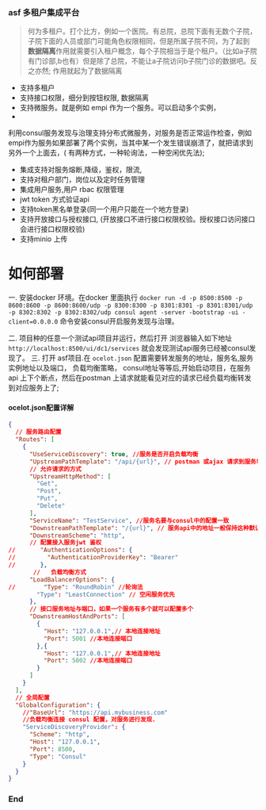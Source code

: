 ### asf 多租户集成平台

> 何为多租户。打个比方，例如一个医院。有总院，总院下面有无数个子院，子院下面的人员或部门可能角色权限相同，但是所属子院不同，为了起到
**数据隔离**作用就需要引入租户概念，每个子院相当于是个租户。（比如a子院有门诊部,b也有）但是除了总院，不能让a子院访问b子院门诊的数据吧。反之亦然;
> 作用就起为了数据隔离

- 支持多租户
- 支持接口权限，细分到按钮权限, 数据隔离
- 支持微服务。就是例如 empi 作为一个服务。可以启动多个实例，
-

利用consul服务发现与治理支持分布式微服务，对服务是否正常运作检查，例如empi作为服务如果部署了两个实例，当其中某一个发生错误崩溃了，就把请求到另外一个上面去，(
有两种方式，一种轮询法，一种空闲优先法);

- 集成支持对服务熔断,降级，鉴权，限流,
- 支持对租户部门，岗位以及定时任务管理
- 集成用户服务,用户 rbac 权限管理
- jwt token 方式验证api
- 支持token黑名单登录(同一个用户只能在一个地方登录)
- 支持开放接口与授权接口, (开放接口不进行接口权限校验。授权接口访问接口会进行接口权限校验)
- 支持minio 上传

# 如何部署

一. 安装docker 环境。在docker 里面执行
`docker run -d -p 8500:8500 -p 8600:8600 -p 8600:8600/udp -p 8300:8300 -p 8301:8301 -p 8301:8301/udp -p 8302:8302 -p 8302:8302/udp consul agent -server -bootstrap -ui -client=0.0.0.0`
命令安装consul开启服务发现与治理。

二. 项目种的任意一个测试api项目并运行，然后打开 浏览器输入如下地址 `http://localhost:8500/ui/dc1/services`
就会发现测试api服务已经被consul发现了。
三. 打开 asf项目.在 `ocelot.json` 配置需要转发服务的地址，服务名,服务实例地址以及端口， 负载均衡策略，
consul地址等等后,开始启动项目，在服务api 上下个断点，然后在postman 上请求就能看见对应的请求已经负载均衡转发到对应服务上了;

#### ocelot.json配置详解

``` json
{
  // 服务路由配置
  "Routes": [
    {
      "UseServiceDiscovery": true, //服务是否开启负载均衡
      "UpstreamPathTemplate": "/api/{url}", // postman 或ajax 请求到服务地址
	  // 允许请求的方式
      "UpstreamHttpMethod": [ 
        "Get",
        "Post",
        "Put",
        "Delete"
      ],
      "ServiceName": "TestService", //服务名要与consul中的配置一致
      "DownstreamPathTemplate": "/{url}", // 服务api中的地址一般保持这种默认就行
      "DownstreamScheme": "http",
	  // 配置接入服务jwt 鉴权
//       "AuthenticationOptions": {
//         "AuthenticationProviderKey": "Bearer"
//       },
       // 	负载均衡方式
      "LoadBalancerOptions": {
//        "Type": "RoundRobin" //轮询法
        "Type": "LeastConnection" // 空闲服务优先
      },
	  // 接口服务地址与端口，如果一个服务有多个就可以配置多个
      "DownstreamHostAndPorts": [
        {
          "Host": "127.0.0.1",// 本地连接地址
          "Port": 5001 //本地连接端口
        },{
          "Host": "127.0.0.1",// 本地连接地址
          "Port": 5002 //本地连接端口
        }
      ]
    }
  ],
  // 全局配置
  "GlobalConfiguration": {
    //"BaseUrl": "https://api.mybusiness.com"
	//负载均衡连接 consul 配置，对服务进行发现.
    "ServiceDiscoveryProvider": {
      "Scheme": "http",
      "Host": "127.0.0.1",
      "Port": 8500,
      "Type": "Consul"
    }
  }
}
```

### End
